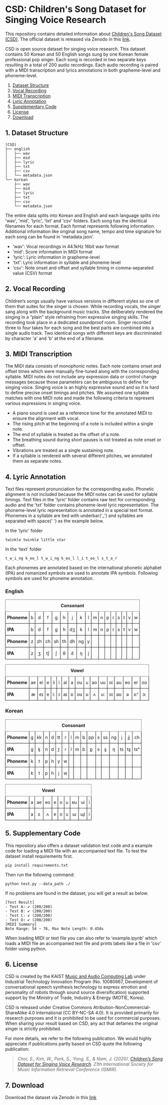 # CSD: Children's Song Dataset for Singing Voice Research
This repository contains detailed information about [Children's Song Dataset (CSD)](https://program.ismir2020.net/static/lbd/ISMIR2020-LBD-435-abstract.pdf). The official dataset is released via Zenodo in this [link](https://zenodo.org/record/4785016#.YLYW6P0QtTa).

CSD is open source dataset for singing voice research. This dataset contains 50 Korean and 50 English songs sung by one Korean female professional pop singer. Each song is recorded in two separate keys resulting in a total of 200 audio recordings. Each audio recording is paired with a MIDI transcription and lyrics annotations in both grapheme-level and phoneme-level.

1. [Dataset Structure](#dataset_structure)
2. [Vocal Recording](#vocal_recording)
3. [MIDI Transcription](#midi_transcription)
4. [Lyric Annotation](#lyric_annotation)
5. [Supplementary Code](#supplementary_code)
6. [License](#license)
7. [Download](#download)


## 1. Dataset Structure <a name="dataset_structure"></a>
```
(CSD)
├── english
│   ├── wav
│   ├── mid
│   ├── lyric
│   ├── txt
│   ├── csv
│   └── metadata.json
└── korean
    ├── wav
    ├── mid
    ├── lyric
    ├── txt
    ├── csv
    └── metadata.json
```

The entire data splits into Korean and English and each language splits into 'wav', 'mid', 'lyric', 'txt' and 'csv' folders. Each song has the identical filenames for each format. Each format represents following information. Additional information like original song name, tempo and time signature for each song can be found in 'metadata.json'.

- 'wav': Vocal recordings in 44.1kHz 16bit wav format
- 'mid': Score information in MIDI format
- 'lyric': Lyric information in grapheme-level
- 'txt': Lyric information in syllable and phoneme-level
- 'csv': Note onset and offset and syllable timing in comma-separated value (CSV) format

## 2. Vocal Recording <a name="vocal_recording"></a>
Children’s songs usually have various versions in different styles so one of them that suites for the singer is chosen. While recording vocals, the singer sang along with the background music tracks. She deliberately rendered the singing in a “plain” style refraining from expressive singing skills. The recording took place in a dedicated soundproof room. Singer recorded three to four takes for each song and the best parts are combined into a single audio track. Two identical songs with different keys are discriminated by character 'a' and 'b' at the end of a filename.

## 3. MIDI Transcription <a name="midi_transcription"></a>
The MIDI data consists of monophonic notes. Each note contains onset and offset times which were manually fine-tuned along with the corresponding syllable. MIDI notes do not include any expression data or control change messages because those parameters can be ambiguous to define for singing voice. Singing voice is an highly expressive sound and so it is hard to define precise onset timings and pitches. We assumed one syllable matches with one MIDI note and made the following criteria to represent various expressions in singing voice.

- A piano sound is used as a reference tone for the annotated MIDI to ensure the alignment with vocal.
- The rising pitch at the beginning of a note is included within a single note.
- The end of syllable is treated as the offset of a note.
- The breathing sound during short pauses is not treated as note onset or offset.
- Vibrations are treated as a single sustaining note.
- If a syllable is rendered with several different pitches, we annotated them as separate notes.

## 4. Lyric Annotation <a name="lyric_annotation"></a>
Text files represent pronunciation for the corresponding audio. Phonetic alignment is not included because the MIDI notes can be used for syllable timings. Text files in the 'lyric' folder contains raw text for corresponding audio and the 'txt' folder contains phoneme-level lyric representation. The phoneme-level lyric representation is annotated in a special text format. Phonemes in a syllable are tied with underbar('_') and syllables are separated with space(' ') as the example below.

In the 'lyric' folder
```
twinkle twinkle little star
```

In the 'text' folder
```
t_w_i_ng k_eo_l t_w_i_ng k_eo_l l_i t_eo_l s_t_a_r
```

Each phonemes are annotated based on the international phonetic alphabet (IPA) and romanized symbols are used to annotate IPA symbols. Following symbols are used for phoneme annotation.

<style type="text/css">
.tg  {border-collapse:collapse;border-spacing:0;}
.tg td{border-color:black;border-style:solid;border-width:1px;font-size:14px;
  overflow:hidden;padding:10px 5px;word-break:normal;}
.tg th{border-color:black;border-style:solid;border-width:1px;font-size:14px;
  font-weight:normal;overflow:hidden;padding:10px 5px;word-break:normal;}
.tg .tg-c3ow{border-color:inherit;text-align:center;vertical-align:top}
.tg .tg-yla0{font-weight:bold;text-align:left;vertical-align:middle}
.tg .tg-nrix{text-align:center;vertical-align:middle}
</style>

### English

<table class="tg">
<thead>
  <tr>
    <th class="tg-c3ow" colspan="17"><span style="font-weight:bold">Consonant</span></th>
  </tr>
</thead>
<tbody>
  <tr>
    <td class="tg-yla0">Phoneme</td>
    <td class="tg-nrix">b</td>
    <td class="tg-nrix">d</td>
    <td class="tg-nrix">f</td>
    <td class="tg-nrix">g</td>
    <td class="tg-nrix">h</td>
    <td class="tg-nrix">j</td>
    <td class="tg-nrix">k</td>
    <td class="tg-nrix">l</td>
    <td class="tg-nrix">m</td>
    <td class="tg-nrix">n</td>
    <td class="tg-nrix">p</td>
    <td class="tg-nrix">r</td>
    <td class="tg-nrix">s</td>
    <td class="tg-nrix">t</td>
    <td class="tg-nrix">v</td>
    <td class="tg-nrix">w</td>
  </tr>
  <tr>
    <td class="tg-yla0">IPA</td>
    <td class="tg-nrix">b</td>
    <td class="tg-nrix">d</td>
    <td class="tg-nrix">f</td>
    <td class="tg-nrix">g</td>
    <td class="tg-nrix">h</td>
    <td class="tg-nrix">dʒ</td>
    <td class="tg-nrix">k</td>
    <td class="tg-nrix">l</td>
    <td class="tg-nrix">m</td>
    <td class="tg-nrix">n</td>
    <td class="tg-nrix">p</td>
    <td class="tg-nrix">r</td>
    <td class="tg-nrix">s</td>
    <td class="tg-nrix">t</td>
    <td class="tg-nrix">v</td>
    <td class="tg-nrix">w</td>
  </tr>
  <tr>
    <td class="tg-yla0">Phoneme</td>
    <td class="tg-nrix">z</td>
    <td class="tg-nrix">zh</td>
    <td class="tg-nrix">ch</td>
    <td class="tg-nrix">sh</td>
    <td class="tg-nrix">th</td>
    <td class="tg-nrix">dh</td>
    <td class="tg-nrix">ng</td>
    <td class="tg-nrix">y</td>
    <td class="tg-nrix"></td>
    <td class="tg-nrix"></td>
    <td class="tg-nrix"></td>
    <td class="tg-nrix"></td>
    <td class="tg-nrix"></td>
    <td class="tg-nrix"></td>
    <td class="tg-nrix"></td>
    <td class="tg-nrix"></td>
  </tr>
  <tr>
    <td class="tg-yla0">IPA</td>
    <td class="tg-nrix">z</td>
    <td class="tg-nrix">ʒ</td>
    <td class="tg-nrix">tʃ</td>
    <td class="tg-nrix">ʃ</td>
    <td class="tg-nrix">θ</td>
    <td class="tg-nrix">ð</td>
    <td class="tg-nrix">ŋ</td>
    <td class="tg-nrix">j</td>
    <td class="tg-nrix"></td>
    <td class="tg-nrix"></td>
    <td class="tg-nrix"></td>
    <td class="tg-nrix"></td>
    <td class="tg-nrix"></td>
    <td class="tg-nrix"></td>
    <td class="tg-nrix"></td>
    <td class="tg-baqh"></td>
  </tr>
</tbody>
</table>

<table class="tg">
<thead>
  <tr>
    <th class="tg-c3ow" colspan="17"><span style="font-weight:bold">Vowel</span></th>
  </tr>
</thead>
<tbody>
  <tr>
    <td class="tg-yla0">Phoneme</td>
    <td class="tg-nrix">ae</td>
    <td class="tg-nrix">ei</td>
    <td class="tg-nrix">e</td>
    <td class="tg-nrix">ii</td>
    <td class="tg-nrix">i</td>
    <td class="tg-nrix">ai</td>
    <td class="tg-nrix">a</td>
    <td class="tg-nrix">ou</td>
    <td class="tg-nrix">u</td>
    <td class="tg-nrix">ao</td>
    <td class="tg-nrix">uu</td>
    <td class="tg-nrix">oi</td>
    <td class="tg-nrix">au</td>
    <td class="tg-nrix">eo</td>
    <td class="tg-nrix">er</td>
    <td class="tg-nrix">oo</td>
  </tr>
  <tr>
    <td class="tg-yla0">IPA</td>
    <td class="tg-nrix">æ</td>
    <td class="tg-nrix">eɪ</td>
    <td class="tg-nrix">e</td>
    <td class="tg-nrix">i:</td>
    <td class="tg-nrix">ɪ</td>
    <td class="tg-nrix">aɪ</td>
    <td class="tg-nrix">ɒ</td>
    <td class="tg-nrix">oʊ</td>
    <td class="tg-nrix">ʊ</td>
    <td class="tg-nrix">ʌ</td>
    <td class="tg-nrix">u:</td>
    <td class="tg-nrix">ɔɪ</td>
    <td class="tg-nrix">aʊ</td>
    <td class="tg-nrix">ə</td>
    <td class="tg-nrix">ɜ:ʳ</td>
    <td class="tg-nrix">ɔ:</td>
  </tr>
</tbody>
</table>

### Korean

<table class="tg">
<thead>
  <tr>
    <th class="tg-c3ow" colspan="17"><span style="font-weight:bold">Consonant</span></th>
  </tr>
</thead>
<tbody>
  <tr>
    <td class="tg-yla0">Phoneme</td>
    <td class="tg-nrix">g</td>
    <td class="tg-nrix">kk</td>
    <td class="tg-nrix">n</td>
    <td class="tg-nrix">d</td>
    <td class="tg-nrix">tt</td>
    <td class="tg-nrix">r</td>
    <td class="tg-nrix">l</td>
    <td class="tg-nrix">m</td>
    <td class="tg-nrix">b</td>
    <td class="tg-nrix">pp</td>
    <td class="tg-nrix">s</td>
    <td class="tg-nrix">ss</td>
    <td class="tg-nrix">ng</td>
    <td class="tg-nrix">j</td>
    <td class="tg-nrix">jj</td>
    <td class="tg-nrix">ch</td>
  </tr>
  <tr>
    <td class="tg-yla0">IPA</td>
    <td class="tg-nrix">g</td>
    <td class="tg-nrix">k͈</td>
    <td class="tg-nrix">n</td>
    <td class="tg-nrix">d</td>
    <td class="tg-nrix">t͈</td>
    <td class="tg-nrix">ɾ</td>
    <td class="tg-nrix">l</td>
    <td class="tg-nrix">m</td>
    <td class="tg-nrix">b</td>
    <td class="tg-nrix">p͈</td>
    <td class="tg-nrix">s</td>
    <td class="tg-nrix">s͈</td>
    <td class="tg-nrix">ŋ</td>
    <td class="tg-nrix">ts</td>
    <td class="tg-nrix">ts͈</td>
    <td class="tg-nrix">tsʰ</td>
  </tr>
  <tr>
    <td class="tg-yla0">Phoneme</td>
    <td class="tg-nrix">k</td>
    <td class="tg-nrix">t</td>
    <td class="tg-nrix">p</td>
    <td class="tg-nrix">h</td>
    <td class="tg-nrix">y</td>
    <td class="tg-nrix">w</td>
    <td class="tg-nrix"></td>
    <td class="tg-nrix"></td>
    <td class="tg-nrix"></td>
    <td class="tg-nrix"></td>
    <td class="tg-nrix"></td>
    <td class="tg-nrix"></td>
    <td class="tg-nrix"></td>
    <td class="tg-nrix"></td>
    <td class="tg-nrix"></td>
    <td class="tg-nrix"></td>
  </tr>
  <tr>
    <td class="tg-yla0">IPA</td>
    <td class="tg-nrix">k</td>
    <td class="tg-nrix">t</td>
    <td class="tg-nrix">p</td>
    <td class="tg-nrix">h</td>
    <td class="tg-nrix">j</td>
    <td class="tg-nrix">w</td>
    <td class="tg-nrix"></td>
    <td class="tg-nrix"></td>
    <td class="tg-nrix"></td>
    <td class="tg-nrix"></td>
    <td class="tg-nrix"></td>
    <td class="tg-baqh"></td>
    <td class="tg-baqh"></td>
    <td class="tg-baqh"></td>
    <td class="tg-baqh"></td>
    <td class="tg-baqh"></td>
  </tr>
</tbody>
</table>

<table class="tg">
<thead>
  <tr>
    <th class="tg-c3ow" colspan="10"><span style="font-weight:bold">Vowel</span></th>
  </tr>
</thead>
<tbody>
  <tr>
    <td class="tg-yla0">Phoneme</td>
    <td class="tg-nrix">a</td>
    <td class="tg-nrix">ae</td>
    <td class="tg-nrix">eo</td>
    <td class="tg-nrix">e</td>
    <td class="tg-nrix">o</td>
    <td class="tg-nrix">u</td>
    <td class="tg-nrix">eu</td>
    <td class="tg-nrix">ui</td>
    <td class="tg-nrix">i</td>
  </tr>
  <tr>
    <td class="tg-yla0">IPA</td>
    <td class="tg-nrix">a</td>
    <td class="tg-nrix">ɛ</td>
    <td class="tg-nrix">ʌ</td>
    <td class="tg-nrix">e</td>
    <td class="tg-nrix">o</td>
    <td class="tg-nrix">u</td>
    <td class="tg-nrix">ɯ</td>
    <td class="tg-nrix">ɰi</td>
    <td class="tg-nrix">i</td>
  </tr>
</tbody>
</table>

## 5. Supplementary Code <a name="supplementary_code"></a>
This repository also offers a dataset validation test code and a example code for loading a MIDI file with an accompanied text file. To test the dataset install requirements first.
```
pip install requirements.txt
```
Then run the following command:
```
python test.py --data_path ./
```

If no problems are found in the dataset, you will get a result as below.
```
[Test Result]
- Test A: ✔ (200/200)
- Test B: ✔ (200/200)
- Test C: ✔ (200/200)
- Test D: ✔ (200/200)
[MIDI Summary]
Note Range: 54 ~ 76, Max Note Length: 0.450s
```
When loading MIDI or text file you can also refer to 'example.ipynb' which loads a MIDI file an accompanied text file and prints labels like a file in 'csv' folder using python.


## 6. License <a name="license"></a>
CSD is created by the KAIST [Music and Audio Computing Lab](https://mac.kaist.ac.kr/) under Industrial Technology Innovation Program (No. 10080667, Development of conversational speech synthesis technology to express emotion and personality of robots through sound source diversification) supported support by the Ministry of Trade, Industry & Energy (MOTIE, Korea).

CSD is released under Creative Commons Atribution-NonCommercial-ShareAlike 4.0 International (CC BY-NC-SA 4.0). It is provided primarily for research purposes and it is prohibited to be used for commercial purposes. When sharing your result based on CSD, any act that defames the original singer is strictly prohibited.

For more details, we refer to the following publication. We would highly appreciate if publications partly based on CSD quote the following publication:

> *Choi, S., Kim, W., Park, S., Yong, S., & Nam, J. (2020). [Children’s Song Dataset for Singing Voice Research](https://program.ismir2020.net/static/lbd/ISMIR2020-LBD-435-abstract.pdf). 21th International Society for Music Information Retrieval Conference (ISMIR)*.

## 7. Download <a name="download"></a>
Download the dataset via Zenodo in this [link](https://zenodo.org/record/4785016#.YLYW6P0QtTa)